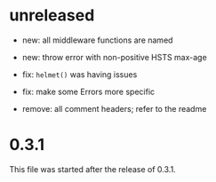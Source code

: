 unreleased
==========

- new: all middleware functions are named
- new: throw error with non-positive HSTS max-age

- fix: `helmet()` was having issues
- fix: make some Errors more specific

- remove: all comment headers; refer to the readme

0.3.1
=====

This file was started after the release of 0.3.1.
